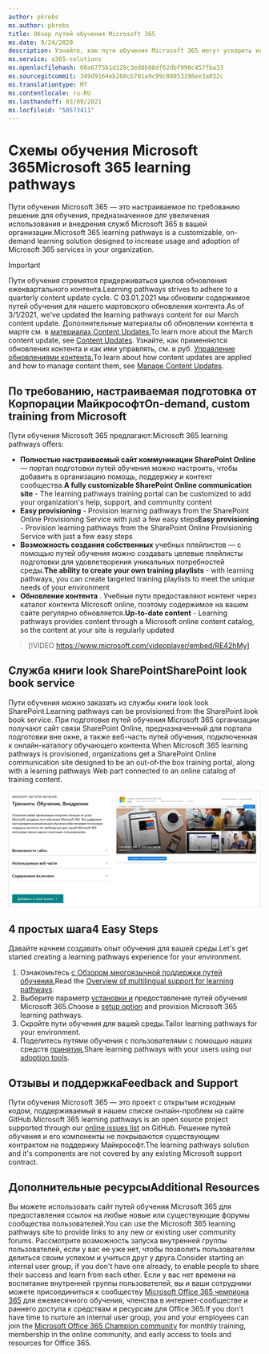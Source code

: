 ```yaml
---
author: pkrebs
ms.author: pkrebs
title: Обзор путей обучения Microsoft 365
ms.date: 9/24/2020
description: Узнайте, как пути обучения Microsoft 365 могут ускорить использование и внедрение служб Microsoft 365 в вашей организации. Пути обучения включают настраиваемую веб-часть SharePoint Online и современный сайт подготовки по коммуникациям SharePoint Online, который легко поддается вашему клиенту Microsoft 365.
ms.service: o365-solutions
ms.openlocfilehash: 60a6775b1d128c3ed0b88df62dbf990c457fba33
ms.sourcegitcommit: 349d9164eb268cb701a9c99c88053198ee3a032c
ms.translationtype: MT
ms.contentlocale: ru-RU
ms.lasthandoff: 03/09/2021
ms.locfileid: "50573411"
---
```

# <a name="microsoft-365-learning-pathways"></a><span data-ttu-id="8f124-104">Схемы обучения Microsoft 365</span><span class="sxs-lookup"><span data-stu-id="8f124-104">Microsoft 365 learning pathways</span></span> 
<span data-ttu-id="8f124-105">Пути обучения Microsoft 365 — это настраиваемое по требованию решение для обучения, предназначенное для увеличения использования и внедрения служб Microsoft 365 в вашей организации.</span><span class="sxs-lookup"><span data-stu-id="8f124-105">Microsoft 365 learning pathways is a customizable, on-demand learning solution designed to increase usage and adoption of Microsoft 365 services in your organization.</span></span>    

> [!IMPORTANT]
> <span data-ttu-id="8f124-106">Пути обучения стремятся придерживаться циклов обновления ежеквартального контента.</span><span class="sxs-lookup"><span data-stu-id="8f124-106">Learning pathways strives to adhere to a quarterly content update cycle.</span></span> <span data-ttu-id="8f124-107">С 03.01.2021 мы обновили содержимое путей обучения для нашего мартовского обновления контента.</span><span class="sxs-lookup"><span data-stu-id="8f124-107">As of 3/1/2021, we've updated the learning pathways content for our March content update.</span></span> <span data-ttu-id="8f124-108">Дополнительные материалы об обновлении контента в марте см. в [материалах Content Updates.](custom_contentupdates.md)</span><span class="sxs-lookup"><span data-stu-id="8f124-108">To learn more about the March content update, see [Content Updates](custom_contentupdates.md).</span></span> <span data-ttu-id="8f124-109">Узнайте, как применяются обновления контента и как ими управлять, см. в руб. [Управление обновлениями контента.](custom_contentupdatesmanage.md)</span><span class="sxs-lookup"><span data-stu-id="8f124-109">To learn about how content updates are applied and how to manage content them, see [Manage Content Updates](custom_contentupdatesmanage.md).</span></span>  

## <a name="on-demand-custom-training-from-microsoft"></a><span data-ttu-id="8f124-110">По требованию, настраиваемая подготовка от Корпорации Майкрософт</span><span class="sxs-lookup"><span data-stu-id="8f124-110">On-demand, custom training from Microsoft</span></span>

<span data-ttu-id="8f124-111">Пути обучения Microsoft 365 предлагают:</span><span class="sxs-lookup"><span data-stu-id="8f124-111">Microsoft 365 learning pathways offers:</span></span>

- <span data-ttu-id="8f124-112">**Полностью настраиваемый сайт коммуникации SharePoint Online** — портал подготовки путей обучения можно настроить, чтобы добавить в организацию помощь, поддержку и контент сообщества.</span><span class="sxs-lookup"><span data-stu-id="8f124-112">**A fully customizable SharePoint Online communication site** - The learning pathways training portal can be customized to add your organization's help, support, and community content</span></span>
- <span data-ttu-id="8f124-113">**Easy provisioning** - Provision learning pathways from the SharePoint Online Provisioning Service with just a few easy steps</span><span class="sxs-lookup"><span data-stu-id="8f124-113">**Easy provisioning** - Provision learning pathways from the SharePoint Online Provisioning Service with just a few easy steps</span></span>
- <span data-ttu-id="8f124-114">**Возможность создания собственных** учебных плейлистов — с помощью путей обучения можно создавать целевые плейлисты подготовки для удовлетворения уникальных потребностей среды.</span><span class="sxs-lookup"><span data-stu-id="8f124-114">**The ability to create your own training playlists** - with learning pathways, you can create targeted training playlists to meet the unique needs of your environment</span></span>
- <span data-ttu-id="8f124-115">**Обновление контента** . Учебные пути предоставляют контент через каталог контента Microsoft online, поэтому содержимое на вашем сайте регулярно обновляется.</span><span class="sxs-lookup"><span data-stu-id="8f124-115">**Up-to-date content** - Learning pathways provides content through a Microsoft online content catalog, so the content at your site is regularly updated</span></span>

> [!VIDEO https://www.microsoft.com/videoplayer/embed/RE42hMy]

## <a name="sharepoint-look-book-service"></a><span data-ttu-id="8f124-116">Служба книги look SharePoint</span><span class="sxs-lookup"><span data-stu-id="8f124-116">SharePoint look book service</span></span>
<span data-ttu-id="8f124-117">Пути обучения можно заказать из службы книги look look SharePoint.</span><span class="sxs-lookup"><span data-stu-id="8f124-117">Learning pathways can be provisioned from the SharePoint look book service.</span></span> <span data-ttu-id="8f124-118">При подготовке путей обучения Microsoft 365 организации получают сайт связи SharePoint Online, предназначенный для портала подготовки вне окне, а также веб-часть путей обучения, подключенная к онлайн-каталогу обучающего контента.</span><span class="sxs-lookup"><span data-stu-id="8f124-118">When Microsoft 365 learning pathways is provisioned, organizations get a SharePoint Online communication site designed to be an out-of-the box training portal, along with a learning pathways Web part connected to an online catalog of training content.</span></span> 

![Страница подготовка книг с нетерпением SharePoint](media/cg-provision.png)

## <a name="4-easy-steps"></a><span data-ttu-id="8f124-120">4 простых шага</span><span class="sxs-lookup"><span data-stu-id="8f124-120">4 Easy Steps</span></span>
<span data-ttu-id="8f124-121">Давайте начнем создавать опыт обучения для вашей среды.</span><span class="sxs-lookup"><span data-stu-id="8f124-121">Let's get started creating a learning pathways experience for your environment.</span></span>
1. <span data-ttu-id="8f124-122">Ознакомьтесь [с Обзором многоязычной поддержки путей обучения.](custom_overview_ml.md)</span><span class="sxs-lookup"><span data-stu-id="8f124-122">Read the [Overview of multilingual support for learning pathways](custom_overview_ml.md).</span></span> 
2. <span data-ttu-id="8f124-123">Выберите параметр [установки и](custom_setupoptions.md) предоставление путей обучения Microsoft 365.</span><span class="sxs-lookup"><span data-stu-id="8f124-123">Choose a [setup option](custom_setupoptions.md) and provision Microsoft 365 learning pathways.</span></span>  
3. <span data-ttu-id="8f124-124">Скройте пути обучения для вашей среды.</span><span class="sxs-lookup"><span data-stu-id="8f124-124">Tailor learning pathways for your environment.</span></span>
4. <span data-ttu-id="8f124-125">Поделитесь путями обучения с пользователями с помощью наших средств [принятия.](driveadoption.md)</span><span class="sxs-lookup"><span data-stu-id="8f124-125">Share learning pathways with your users using our [adoption tools](driveadoption.md).</span></span>

## <a name="feedback-and-support"></a><span data-ttu-id="8f124-126">Отзывы и поддержка</span><span class="sxs-lookup"><span data-stu-id="8f124-126">Feedback and Support</span></span>

<span data-ttu-id="8f124-127">Пути обучения Microsoft 365 — это проект [](https://aka.ms/CustomLearningHelp) с открытым исходным кодом, поддерживаемый в нашем списке онлайн-проблем на сайте GitHub.</span><span class="sxs-lookup"><span data-stu-id="8f124-127">Microsoft 365 learning pathways is an open source project supported through our [online issues list](https://aka.ms/CustomLearningHelp) on GitHub.</span></span> <span data-ttu-id="8f124-128">Решение путей обучения и его компоненты не покрываются существующим контрактом на поддержку Майкрософт.</span><span class="sxs-lookup"><span data-stu-id="8f124-128">The learning pathways solution and it's components are not covered by any existing Microsoft support contract.</span></span>  

## <a name="additional-resources"></a><span data-ttu-id="8f124-129">Дополнительные ресурсы</span><span class="sxs-lookup"><span data-stu-id="8f124-129">Additional Resources</span></span>
<span data-ttu-id="8f124-130">Вы можете использовать сайт путей обучения Microsoft 365 для предоставления ссылок на любые новые или существующие форумы сообщества пользователей.</span><span class="sxs-lookup"><span data-stu-id="8f124-130">You can use the Microsoft 365 learning pathways site to provide links to any new or existing user community forums.</span></span> <span data-ttu-id="8f124-131">Рассмотрите возможность запуска внутренней группы пользователей, если у вас ее уже нет, чтобы позволить пользователям делиться своим успехом и учиться друг у друга.</span><span class="sxs-lookup"><span data-stu-id="8f124-131">Consider starting an internal user group, if you don't have one already, to enable people to share their success and learn from each other.</span></span>  <span data-ttu-id="8f124-132">Если у вас нет времени на воспитание внутренней группы пользователей, вы и ваши сотрудники можете присоединиться к сообществу [Microsoft Office 365 чемпиона 365](https://aka.ms/O365Champions) для ежемесячного обучения, членства в интернет-сообществе и раннего доступа к средствам и ресурсам для Office 365.</span><span class="sxs-lookup"><span data-stu-id="8f124-132">If you don't have time to nurture an internal user group, you and your employees can join the [Microsoft Office 365 Champion community](https://aka.ms/O365Champions) for monthly training, membership in the online community, and early access to tools and resources for Office 365.</span></span>